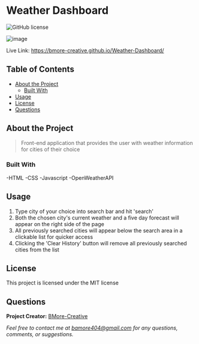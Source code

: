 # Weather Dashboard
  ![GitHub license](https://img.shields.io/badge/license-MIT-blue.svg) 

![image](https://user-images.githubusercontent.com/80925456/129381184-1b7bbc02-bef5-4c09-a8f1-150dc47de193.png)

Live Link: https://bmore-creative.github.io/Weather-Dashboard/

## Table of Contents

- [About the Project](#about-the-project)
  - [Built With](#built-with) 
- [Usage](#usage)
- [License](#license)
- [Questions](#questions)

## About the Project

>Front-end application that provides the user with weather information for cities of their choice

### Built With
-HTML 
-CSS 
-Javascript 
-OpenWeatherAPI

## Usage

1. Type city of your choice into search bar and hit 'search' 
2. Both the chosen city's current weather and a five day forecast will appear on the right side of the page 
3. All previously searched cities will appear below the search area in a clickable list for quicker access 
4. Clicking the 'Clear History' button will remove all previously searched cities from the list

## License

This project is licensed under the MIT license

## Questions

**Project Creator:** [BMore-Creative](https://github.com/BMore-Creative)

*Feel free to contact me at bamore404@gmail.com for any questions, comments, or suggestions.*
